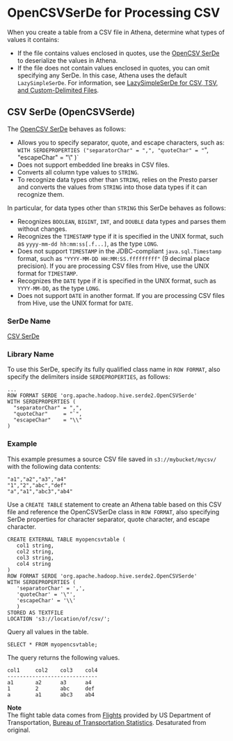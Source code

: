 # OpenCSVSerDe for Processing CSV<a name="csv"></a>

When you create a table from a CSV file in Athena, determine what types of values it contains:
+ If the file contains values enclosed in quotes, use the [OpenCSV SerDe](https://cwiki.apache.org/confluence/display/Hive/CSV+Serde) to deserialize the values in Athena\.
+ If the file does not contain values enclosed in quotes, you can omit specifying any SerDe\. In this case, Athena uses the default `LazySimpleSerDe`\. For information, see [LazySimpleSerDe for CSV, TSV, and Custom\-Delimited Files](lazy-simple-serde.md)\.

## CSV SerDe \(OpenCSVSerde\)<a name="csv-serde-opencsvserde"></a>

The [OpenCSV SerDe](https://cwiki.apache.org/confluence/display/Hive/CSV+Serde) behaves as follows:
+ Allows you to specify separator, quote, and escape characters, such as: `WITH SERDEPROPERTIES ("separatorChar" = ",", "quoteChar" = "`", "escapeChar" = "\\" )` 
+ Does not support embedded line breaks in CSV files\.
+ Converts all column type values to `STRING`\.
+ To recognize data types other than `STRING`, relies on the Presto parser and converts the values from `STRING` into those data types if it can recognize them\.

In particular, for data types other than `STRING` this SerDe behaves as follows:
+ Recognizes `BOOLEAN`, `BIGINT`, `INT`, and `DOUBLE` data types and parses them without changes\.
+ Recognizes the `TIMESTAMP` type if it is specified in the UNIX format, such as `yyyy-mm-dd hh:mm:ss[.f...]`, as the type `LONG`\.
+ Does not support `TIMESTAMP` in the JDBC\-compliant `java.sql.Timestamp` format, such as `"YYYY-MM-DD HH:MM:SS.fffffffff"` \(9 decimal place precision\)\. If you are processing CSV files from Hive, use the UNIX format for `TIMESTAMP`\.
+ Recognizes the `DATE` type if it is specified in the UNIX format, such as `YYYY-MM-DD`, as the type `LONG`\.
+ Does not support `DATE` in another format\. If you are processing CSV files from Hive, use the UNIX format for `DATE`\.

### SerDe Name<a name="serde-name"></a>

 [CSV SerDe](https://cwiki.apache.org/confluence/display/Hive/CSV+Serde) 

### Library Name<a name="library-name"></a>

To use this SerDe, specify its fully qualified class name in `ROW FORMAT`, also specify the delimiters inside `SERDEPROPERTIES`, as follows:

```
...
ROW FORMAT SERDE 'org.apache.hadoop.hive.serde2.OpenCSVSerde'
WITH SERDEPROPERTIES (
  "separatorChar" = ",",
  "quoteChar"     = "`",
  "escapeChar"    = "\\"
)
```

### Example<a name="example"></a>

This example presumes a source CSV file saved in `s3://mybucket/mycsv/` with the following data contents:

```
"a1","a2","a3","a4"
"1","2","abc","def"
"a","a1","abc3","ab4"
```

Use a `CREATE TABLE` statement to create an Athena table based on this CSV file and reference the OpenCSVSerDe class in `ROW FORMAT`, also specifying SerDe properties for character separator, quote character, and escape character\.

```
CREATE EXTERNAL TABLE myopencsvtable (
   col1 string,
   col2 string,
   col3 string,
   col4 string
)
ROW FORMAT SERDE 'org.apache.hadoop.hive.serde2.OpenCSVSerde'
WITH SERDEPROPERTIES (
   'separatorChar' = ',',
   'quoteChar' = '\"',
   'escapeChar' = '\\'
   )
STORED AS TEXTFILE
LOCATION 's3://location/of/csv/';
```

Query all values in the table\.

```
SELECT * FROM myopencsvtable;
```

The query returns the following values\.

```
col1     col2    col3    col4
-----------------------------
a1       a2      a3      a4
1        2       abc     def
a        a1      abc3    ab4
```

**Note**  
The flight table data comes from [Flights](http://www.transtats.bts.gov/DL_SelectFields.asp?Table_ID=236&amp;DB_Short_Name=On-Time) provided by US Department of Transportation, [Bureau of Transportation Statistics](http://www.transtats.bts.gov/)\. Desaturated from original\.